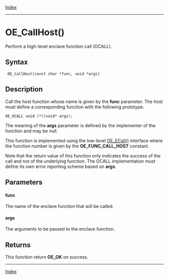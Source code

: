 [Index](index.md)

---
# OE_CallHost()

Perform a high-level enclave function call (OCALL).

## Syntax

     OE_CallHost(const char *func, void *args)
## Description 

Call the host function whose name is given by the **func** parameter. The host must define a corresponding function with the following prototype.

```
OE_OCALL void (*)(void* args);
```



The meaning of the **args** parameter is defined by the implementer of the function and may be null.

This function is implemented using the low-level [OE_ECall()](host_8h_af10a19642d3955cab59d4fe273323f3d_1af10a19642d3955cab59d4fe273323f3d.md) interface where the function number is given by the **OE_FUNC_CALL_HOST** constant.

Note that the return value of this function only indicates the success of the call and not of the underlying function. The OCALL implementation must define its own error reporting scheme based on **args**.



## Parameters

#### func

The name of the enclave function that will be called.

#### args

The arguments to be passed to the enclave function.

## Returns

This function return **OE_OK** on success.

---
[Index](index.md)

